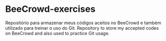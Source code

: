 # BeeCrowd-exercises
Repositório para armazenar meus códigos aceitos no BeeCrowd e também utilizado para treinar o uso do Git. 
Repository to store my accepted codes on BeeCrowd and also used to practice Git usage.
